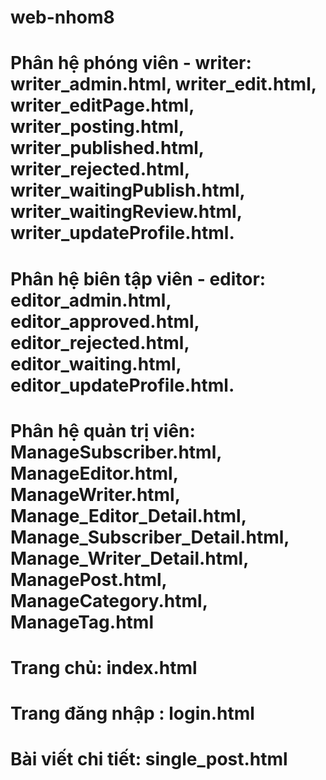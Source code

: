 # web-nhom8

# Phân hệ phóng viên - writer:  writer_admin.html, writer_edit.html, writer_editPage.html, writer_posting.html, writer_published.html, writer_rejected.html, writer_waitingPublish.html, writer_waitingReview.html, writer_updateProfile.html.
# Phân hệ biên tập viên - editor: editor_admin.html, editor_approved.html, editor_rejected.html, editor_waiting.html, editor_updateProfile.html.
# Phân hệ quản trị viên: ManageSubscriber.html, ManageEditor.html, ManageWriter.html, Manage_Editor_Detail.html, Manage_Subscriber_Detail.html, Manage_Writer_Detail.html, ManagePost.html, ManageCategory.html, ManageTag.html
# Trang chủ: index.html
# Trang đăng nhập : login.html
# Bài viết chi tiết: single_post.html